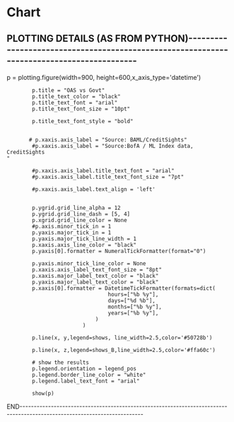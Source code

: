 # Chart

## PLOTTING DETAILS (AS FROM PYTHON)------------------------------------------------------------------------------------------

 p = plotting.figure(width=900, height=600,x_axis_type='datetime')
            
            p.title = "OAS vs Govt"
            p.title_text_color = "black"
            p.title_text_font = "arial"
            p.title_text_font_size = "10pt"
        
            p.title_text_font_style = "bold"      
            
            
           # p.xaxis.axis_label = "Source: BAML/CreditSights"
            #p.xaxis.axis_label = "Source:BofA / ML Index data, CreditSights                                                                                                    "
            
            #p.xaxis.axis_label.title_text_font = "arial"
            #p.xaxis.axis_label.title_text_font_size = "7pt"
            
            #p.xaxis.axis_label.text_align = 'left'
            

            p.ygrid.grid_line_alpha = 12
            p.ygrid.grid_line_dash = [5, 4]
            p.xgrid.grid_line_color = None
            #p.axis.minor_tick_in = 1
            p.yaxis.major_tick_in = 1
            p.yaxis.major_tick_line_width = 1
            p.xaxis.axis_line_color = "black"
            p.yaxis[0].formatter = NumeralTickFormatter(format="0")
            
            p.yaxis.minor_tick_line_color = None
            p.xaxis.axis_label_text_font_size = "8pt"
            p.xaxis.major_label_text_color = "black"
            p.yaxis.major_label_text_color = "black"
            p.xaxis[0].formatter = DatetimeTickFormatter(formats=dict(
                                    hours=["%b %y"],
                                    days=["%d %b"],
                                    months=["%b %y"],
                                    years=["%b %y"],
                                )
                            )
                            
            p.line(x, y,legend=shows, line_width=2.5,color='#50728b')
          
            p.line(x, z,legend=shows_B,line_width=2.5,color='#ffa60c')
         
            # show the results
            p.legend.orientation = legend_pos
            p.legend.border_line_color = "white"
            p.legend.label_text_font = "arial"
            
            show(p)
            
  END-------------------------------------------------------------------------------------------------------------------------
